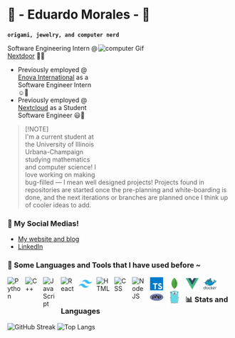 # 🌙 - Eduardo Morales - 🌙 

**`origami, jewelry, and computer nerd`** 

<!-- giphy that I added, as well as description about me :D -->

<img alt='computer Gif' src='https://media.giphy.com/media/tlRU5lV5HqMpSAGPXh/giphy.gif' width='300' height='300' align='right' style='padding:0; margin:0;'/>

Software Engineering Intern @ [Nextdoor](https://about.nextdoor.com/) 🥳🏡

* Previously employed @ [Enova International](https://www.enova.com/interns/) as a Software Engineer Intern ☺️💚
* Previously employed @ [Nextcloud](https://nextcloud.com/) as a Student Software Engineer 😃💙
 
> [!NOTE]\
> I'm a current student at the University of Illinois Urbana-Champaign studying mathematics and computer science! I love working on making bug-filled — I mean well designed projects! Projects found in repositories are started once the pre-planning and white-boarding is done, and the next iterations or branches are planned once I think up of cooler ideas to add.

<!-- My Social Medias -->

### 🚀 My Social Medias!
<ul>
 <li>
  <a href="https://www.moraleseduardo.com/" target="_blank">
   My website and blog
  </a>
 </li>
 <li>
  <a href="https://www.linkedin.com/in/emswe/" target="_blank">
   LinkedIn
  </a>
 </li>
</ul>

<!-- tools and languages with icons -->

### 🧰 Some Languages and Tools that I have used before ~
<img align="left" alt="Python" width="30px" style="padding-right:10px;" src="https://cdn.jsdelivr.net/gh/devicons/devicon/icons/python/python-original.svg" />
<img align="left" alt="C++" width="30px" style="padding-right:10px;" src="https://cdn.jsdelivr.net/gh/devicons/devicon/icons/cplusplus/cplusplus-original.svg" />
<img align="left" alt="JavaScript" width="30px" style="padding-right:10px;" src="https://cdn.jsdelivr.net/gh/devicons/devicon/icons/javascript/javascript-original.svg" />
<img align="left" alt="React" width="30px" style="padding-right:10px;" src="https://cdn.jsdelivr.net/gh/devicons/devicon/icons/react/react-original.svg" />
<img align="left" alt="TailwindCSS" width="30px" style="padding-right:10px;" src='https://github.com/devicons/devicon/blob/master/icons/tailwindcss/tailwindcss-original.svg' />
<img align="left" alt="HTML" width="30px" style="padding-right:10px;" src="https://cdn.jsdelivr.net/gh/devicons/devicon/icons/html5/html5-plain.svg" />
<img align="left" alt="CSS" width="30px" style="padding-right:10px;" src="https://cdn.jsdelivr.net/gh/devicons/devicon/icons/css3/css3-plain.svg" />
<img align="left" alt="NodeJS" width="30px" style="padding-right:10px;" src="https://cdn.jsdelivr.net/gh/devicons/devicon/icons/nodejs/nodejs-original.svg" />
<img align="left" alt="TypeScript" width="30px" style="padding-right:10px;" src="https://github.com/devicons/devicon/blob/v2.15.1/icons/typescript/typescript-original.svg" />
<img align="left" alt="MongoDB" width="30px" style="padding-right:10px;" src="https://github.com/devicons/devicon/blob/v2.15.1/icons/mongodb/mongodb-original.svg" />
<img align="left" alt="Vue" width="30px" style="padding-right:10px;" src="https://github.com/devicons/devicon/blob/master/icons/vuejs/vuejs-original.svg" />
<img align="left" alt="Docker" width="30px" style="padding-right:10px;" src="https://github.com/devicons/devicon/blob/master/icons/docker/docker-original-wordmark.svg" />
<img align="left" alt="PHP" width="30px" style="padding-right:10px;" src="https://github.com/devicons/devicon/blob/master/icons/php/php-original.svg" />
<img align="left" alt="Go" width="30px" style="padding-right:10px;" src="https://github.com/devicons/devicon/blob/master/icons/go/go-original.svg" />

<br/>

<!-- displaying my stats, not made by me, but by anuraghazra (search him up and find his github stats repository and read through it for more details) -->

### 📊 Stats and Languages
![GitHub Streak](http://github-readme-streak-stats.herokuapp.com?user=emoral435&theme=tokyonight&date_format=M%20j%5B%2C%20Y%5D) ![Top Langs](https://github-readme-stats.vercel.app/api/top-langs/?username=emoral435&size_weight=0.5&count_weight=0.5&theme=tokyonight&layout=donut&hide=css,html)


